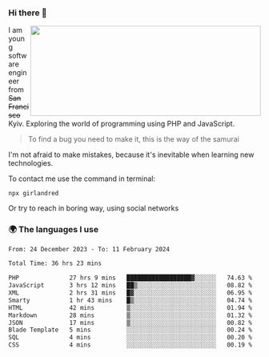 ### Hi there 👋  

<img align='right' src="https://github-readme-stats.vercel.app/api?username=girlandred&count_private=true&show_icons=true&include_all_commits=true&hide_rank=true&hide_title=true&theme=buefy&card_width=300" width=460 height=180>


I am young software engineer from ~~San Francisco~~ Kyiv. Exploring the world of programming using PHP and JavaScript.


> To find a bug you need to make it, this is the way of the samurai



I'm not afraid to make mistakes, because it's inevitable when learning new technologies.

To contact me use the command in terminal:

```
npx girlandred
```

Or try to reach in boring way, using social networks


### 🌍 The languages I use

<!--START_SECTION:waka-->

```txt
From: 24 December 2023 - To: 11 February 2024

Total Time: 36 hrs 23 mins

PHP              27 hrs 9 mins   ██████████████████▓░░░░░░   74.63 %
JavaScript       3 hrs 12 mins   ██▒░░░░░░░░░░░░░░░░░░░░░░   08.82 %
XML              2 hrs 31 mins   █▓░░░░░░░░░░░░░░░░░░░░░░░   06.95 %
Smarty           1 hr 43 mins    █▒░░░░░░░░░░░░░░░░░░░░░░░   04.74 %
HTML             42 mins         ▒░░░░░░░░░░░░░░░░░░░░░░░░   01.94 %
Markdown         28 mins         ▒░░░░░░░░░░░░░░░░░░░░░░░░   01.32 %
JSON             17 mins         ▒░░░░░░░░░░░░░░░░░░░░░░░░   00.82 %
Blade Template   5 mins          ░░░░░░░░░░░░░░░░░░░░░░░░░   00.24 %
SQL              4 mins          ░░░░░░░░░░░░░░░░░░░░░░░░░   00.20 %
CSS              4 mins          ░░░░░░░░░░░░░░░░░░░░░░░░░   00.19 %
```

<!--END_SECTION:waka-->
